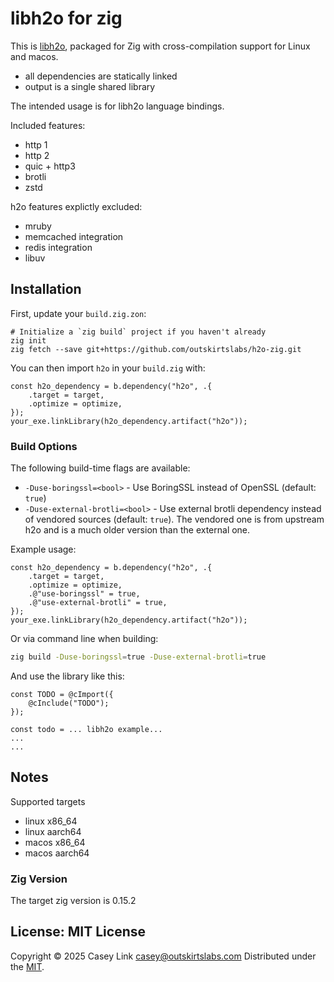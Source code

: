 # libh2o for zig

This is [libh2o][h2o], packaged for Zig with cross-compilation support for Linux and macos.

- all dependencies are statically linked
- output is a single shared library

The intended usage is for libh2o language bindings.

Included features:

- http 1
- http 2
- quic + http3
- brotli
- zstd

h2o features explictly excluded:

- mruby
- memcached integration
- redis integration
- libuv

[h2o]: https://h2o.examp1e.net/

## Installation

First, update your `build.zig.zon`:

```
# Initialize a `zig build` project if you haven't already
zig init
zig fetch --save git+https://github.com/outskirtslabs/h2o-zig.git
```

You can then import `h2o` in your `build.zig` with:

```zig
const h2o_dependency = b.dependency("h2o", .{
    .target = target,
    .optimize = optimize,
});
your_exe.linkLibrary(h2o_dependency.artifact("h2o"));
```

### Build Options

The following build-time flags are available:

- `-Duse-boringssl=<bool>` - Use BoringSSL instead of OpenSSL (default: `true`)
- `-Duse-external-brotli=<bool>` - Use external brotli dependency instead of vendored sources (default: `true`). The vendored one is from upstream h2o and is a much older version than the external one.

Example usage:

```zig
const h2o_dependency = b.dependency("h2o", .{
    .target = target,
    .optimize = optimize,
    .@"use-boringssl" = true,
    .@"use-external-brotli" = true,
});
your_exe.linkLibrary(h2o_dependency.artifact("h2o"));
```

Or via command line when building:

```bash
zig build -Duse-boringssl=true -Duse-external-brotli=true
```

And use the library like this:
```zig
const TODO = @cImport({
    @cInclude("TODO");
});

const todo = ... libh2o example...
...
...
```

## Notes

Supported targets

- linux x86_64
- linux aarch64
- macos x86_64
- macos aarch64

### Zig Version

The target zig version is 0.15.2

## License: MIT License

Copyright © 2025 Casey Link <casey@outskirtslabs.com>
Distributed under the [MIT](https://spdx.org/licenses/MIT.html).
